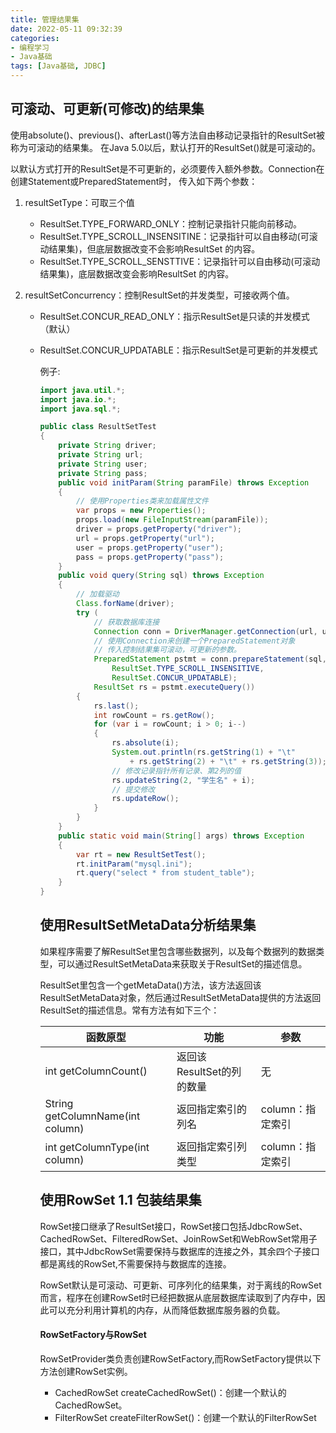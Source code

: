 ```yaml
---
title: 管理结果集
date: 2022-05-11 09:32:39
categories: 
- 编程学习
- Java基础
tags: [Java基础, JDBC]
---
```




## 可滚动、可更新(可修改)的结果集

使用absolute()、previous()、afterLast()等方法自由移动记录指针的ResultSet被称为可滚动的结果集。
在Java 5.0以后，默认打开的ResultSet()就是可滚动的。

以默认方式打开的ResultSet是不可更新的，必须要传入额外参数。Connection在创建Statement或PreparedStatement时，
传入如下两个参数：

1. resultSetType：可取三个值

    - ResultSet.TYPE_FORWARD_ONLY：控制记录指针只能向前移动。
    - ResultSet.TYPE_SCROLL_INSENSITINE：记录指针可以自由移动(可滚动结果集)，但底层数据改变不会影响ResultSet 的内容。
    - ResultSet.TYPE_SCROLL_SENSTTIVE：记录指针可以自由移动(可滚动结果集)，底层数据改变会影响ResultSet 的内容。
      

2. resultSetConcurrency：控制ResultSet的并发类型，可接收两个值。

    - ResultSet.CONCUR_READ_ONLY：指示ResultSet是只读的并发模式（默认）

    - ResultSet.CONCUR_UPDATABLE：指示ResultSet是可更新的并发模式

        例子:

        

        ```java
        import java.util.*;
        import java.io.*;
        import java.sql.*;
        
        public class ResultSetTest
        {
        	private String driver;
        	private String url;
        	private String user;
        	private String pass;
        	public void initParam(String paramFile) throws Exception
        	{
        		// 使用Properties类来加载属性文件
        		var props = new Properties();
        		props.load(new FileInputStream(paramFile));
        		driver = props.getProperty("driver");
        		url = props.getProperty("url");
        		user = props.getProperty("user");
        		pass = props.getProperty("pass");
        	}
        	public void query(String sql) throws Exception
        	{
        		// 加载驱动
        		Class.forName(driver);
        		try (
        			// 获取数据库连接
        			Connection conn = DriverManager.getConnection(url, user, pass);
        			// 使用Connection来创建一个PreparedStatement对象
        			// 传入控制结果集可滚动，可更新的参数。
        			PreparedStatement pstmt = conn.prepareStatement(sql,
        				ResultSet.TYPE_SCROLL_INSENSITIVE,
        				ResultSet.CONCUR_UPDATABLE);
        			ResultSet rs = pstmt.executeQuery())
        		{
        			rs.last();
        			int rowCount = rs.getRow();
        			for (var i = rowCount; i > 0; i--)
        			{
        				rs.absolute(i);
        				System.out.println(rs.getString(1) + "\t"
        					+ rs.getString(2) + "\t" + rs.getString(3));
        				// 修改记录指针所有记录、第2列的值
        				rs.updateString(2, "学生名" + i);
        				// 提交修改
        				rs.updateRow();
        			}
        		}
        	}
        	public static void main(String[] args) throws Exception
        	{
        		var rt = new ResultSetTest();
        		rt.initParam("mysql.ini");
        		rt.query("select * from student_table");
        	}
        }
        
        ```

        

        ## 使用ResultSetMetaData分析结果集

        如果程序需要了解ResultSet里包含哪些数据列，以及每个数据列的数据类型，可以通过ResultSetMetaData来获取关于ResultSet的描述信息。

        ResultSet里包含一个getMetaData()方法，该方法返回该ResultSetMetaData对象，然后通过ResultSetMetaData提供的方法返回ResultSet的描述信息。常有方法有如下三个：

        | 函数原型                         | 功能                      | 参数             |
        | -------------------------------- | ------------------------- | ---------------- |
        | int getColumnCount()             | 返回该ResultSet的列的数量 | 无               |
        | String getColumnName(int column) | 返回指定索引的列名        | column：指定索引 |
        | int getColumnType(int column)    | 返回指定索引列类型        | column：指定索引 |

        

        

        

        

        ## 使用RowSet 1.1 包装结果集

        

        RowSet接口继承了ResultSet接口，RowSet接口包括JdbcRowSet、CachedRowSet、FilteredRowSet、JoinRowSet和WebRowSet常用子接口，其中JdbcRowSet需要保持与数据库的连接之外，其余四个子接口都是离线的RowSet,不需要保持与数据库的连接。

        

        RowSet默认是可滚动、可更新、可序列化的结果集，对于离线的RowSet而言，程序在创建RowSet时已经把数据从底层数据库读取到了内存中，因此可以充分利用计算机的内存，从而降低数据库服务器的负载。

        

        #### RowSetFactory与RowSet

        RowSetProvider类负责创建RowSetFactory,而RowSetFactory提供以下方法创建RowSet实例。

        - CachedRowSet createCachedRowSet()：创建一个默认的CachedRowSet。
        - FilterRowSet createFilterRowSet()：创建一个默认的FilterRowSet

        

